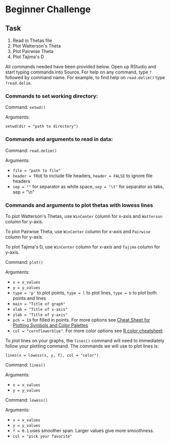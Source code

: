 # Beginner Challenge

## Task

1. Read in Thetas file
2. Plot Watterson's Theta
3. Plot Pairwise Theta
4. Plot Tajima's D

All commands needed have been provided below. Open up RStudio and start typing commands into Source. For help on any command, type `?` followed by command name. For example, to find help on `read.delim()` type `?read.delim`.

### Commands to set working directory:

Command: `setwd()`

Arguments: 

`setwd(dir = "path to directory")`

### Commands and arguments to read in data:

Command: `read.delim()`

Arguments: 
- `file = "path to file"`
- `header = TRUE` to include file headers, `header = FALSE` to ignore file headers
- `sep = ""` for separator as white space, `sep = "\t"` for separator as tabs, sep = "\n"

### Commands and arguments to plot thetas with lowess lines

To plot Watterson's Thetas, use `WinCenter` column for x-axis and `Watterson` column for y-axis.

To plot Pairwise Theta, use `WinCenter` column for x-axis and `Pairwise` column for y-axis.

To plot Tajima's D, use `WinCenter` column for x-axis and `Tajima` column for y-axis.

Command: `plot()`

Arguments:
- `x = x_values`
- `y = y_values`
- `type = 'p'` to plot points, `type = l` to plot lines, `type = b` to plot both points and lines
- `main = "Title of graph"`
- `xlab = "Title of x-axis"`
- `ylab = "Title of y-axis"`
- `pch = 19` for filled in points. For more options see [Cheat Sheet for Plotting Symbols and Color Palettes](http://vis.supstat.com/2013/04/plotting-symbols-and-color-palettes/)
- `col = "cornflowerblue"`. For more color options see [R color cheatsheet](https://www.nceas.ucsb.edu/~frazier/RSpatialGuides/colorPaletteCheatsheet.pdf)

To plot lines on your graphs, the `lines()` command will need to immediately follow your plotting command. The commands we will use to plot lines is:

`lines(x = lowess(x, y, f), col = "color")`

Command: `lines()`

Arguments:
- `x = x_values`
- `y = y_values`

Command: `lowess()`

Arguments:
- `x = x_values`
- `y = y_values`
- `f = 0.1` uses smoother span. Larger values give more smoothness.
- `col = "pick your favorite"`
